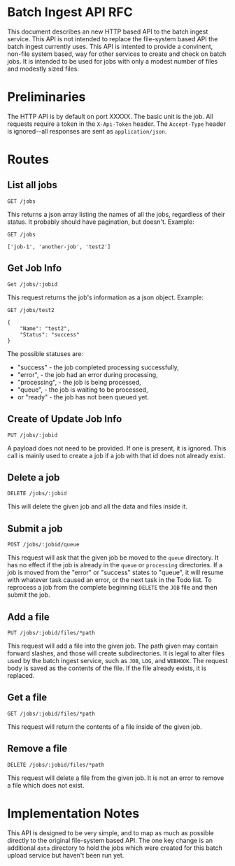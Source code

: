 Batch Ingest API RFC
====================

This document describes an new HTTP based API to the batch ingest service. This
API is not intended to replace the file-system based API the batch ingest
currently uses. This API is intented to provide a convinent, non-file system
based, way for other services to create and check on batch jobs. It is intended
to be used for jobs with only a modest number of files and modestly sized
files.

# Preliminaries

The HTTP API is by default on port XXXXX. The basic unit is the job. All
requests require a token in the `X-Api-Token` header. The `Accept-Type` header
is ignored--all responses are sent as `application/json`.


# Routes

## List all jobs

    GET /jobs

This returns a json array listing the names of all the jobs, regardless of
their status. It probably should have pagination, but doesn't. Example:

    GET /jobs

    ['job-1', 'another-job', 'test2']

## Get Job Info

    Get /jobs/:jobid

This request returns the job's information as a json object. Example:

    GET /jobs/test2

    {
        "Name": "test2",
        "Status": "success"
    }

The possible statuses are:

 * "success" - the job completed processing successfully,
 * "error", - the job had an error during processing,
 * "processing", - the job is being processed,
 * "queue", - the job is waiting to be processed,
 * or "ready" - the job has not been queued yet.

## Create of Update Job Info

    PUT /jobs/:jobid

A payload does not need to be provided. If one is present, it is ignored. This
call is mainly used to create a job if a job with that id does not already
exist.

## Delete a job

    DELETE /jobs/:jobid

This will delete the given job and all the data and files inside it.

## Submit a job

    POST /jobs/:jobid/queue

This request will ask that the given job be moved to the `queue` directory. It
has no effect if the job is already in the `queue` or `processing` directories.
If a job is moved from the "error" or "success" states to "queue", it will
resume with whatever task caused an error, or the next task in the Todo list.
To reprocess a job from the complete beginning `DELETE` the `JOB` file and then
submit the job.

## Add a file

    PUT /jobs/:jobid/files/*path

This request will add a file into the given job. The path given may contain
forward slashes, and those will create subdirectories. It is legal to alter
files used by the batch ingest service, such as `JOB`, `LOG`, and `WEBHOOK`.
The request body is saved as the contents of the file. If the file already
exists, it is replaced.

## Get a file

    GET /jobs/:jobid/files/*path

This request will return the contents of a file inside of the given job.

## Remove a file

    DELETE /jobs/:jobid/files/*path

This request will delete a file from the given job. It is not an error to
remove a file which does not exist.

# Implementation Notes

This API is designed to be very simple, and to map as much as possible directly
to the original file-system based API. The one key change is an additional
`data` directory to hold the jobs which were created for this batch upload
service but haven't been run yet.
